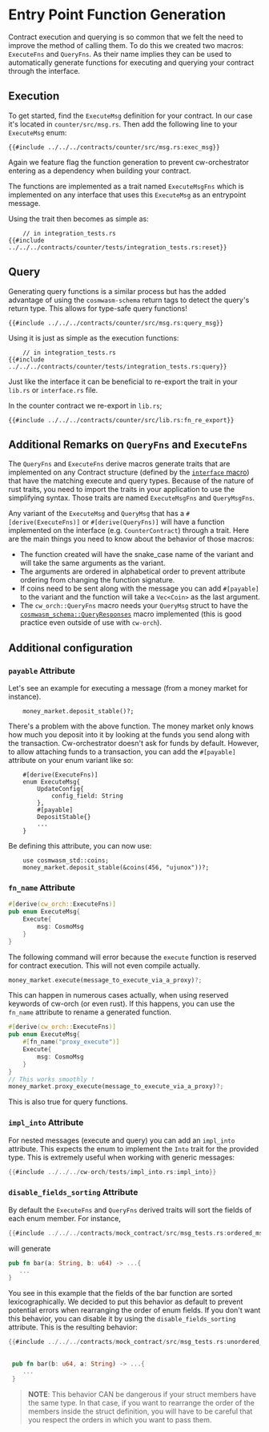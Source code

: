 
# Entry Point Function Generation

Contract execution and querying is so common that we felt the need to improve the method of calling them. To do this we created two macros: `ExecuteFns` and `QueryFns`. As their name implies they can be used to automatically generate functions for executing and querying your contract through the interface.

## Execution

To get started, find the `ExecuteMsg` definition for your contract. In our case it's located in `counter/src/msg.rs`. Then add the following line to your `ExecuteMsg` enum:

```rust,ignore
{{#include ../../../contracts/counter/src/msg.rs:exec_msg}}
```

Again we feature flag the function generation to prevent cw-orchestrator entering as a dependency when building your contract.

The functions are implemented as a trait named `ExecuteMsgFns` which is implemented on any interface that uses this `ExecuteMsg` as an entrypoint message.

Using the trait then becomes as simple as:

```rust,ignore
    // in integration_tests.rs
{{#include ../../../contracts/counter/tests/integration_tests.rs:reset}}
```

## Query

Generating query functions is a similar process but has the added advantage of using the `cosmwasm-schema` return tags to detect the query's return type. This allows for type-safe query functions!

```rust,ignore
{{#include ../../../contracts/counter/src/msg.rs:query_msg}}
```

Using it is just as simple as the execution functions:

```rust,ignore
    // in integration_tests.rs
{{#include ../../../contracts/counter/tests/integration_tests.rs:query}}
```

Just like the interface it can be beneficial to re-export the trait in your `lib.rs` or `interface.rs` file.

In the counter contract we re-export in `lib.rs`;

```rust,ignore
{{#include ../../../contracts/counter/src/lib.rs:fn_re_export}}
```


## Additional Remarks on `QueryFns` and `ExecuteFns`

The `QueryFns` and `ExecuteFns` derive macros generate traits that are implemented on any Contract structure (defined by the [`interface` macro](#creating-an-interface)) that have the matching execute and query types. Because of the nature of rust traits, you need to import the traits in your application to use the simplifying syntax. Those traits are named `ExecuteMsgFns` and `QueryMsgFns`.

Any variant of the `ExecuteMsg` and `QueryMsg` that has a `#[derive(ExecuteFns)]` or `#[derive(QueryFns)]` will have a function implemented on the interface (e.g. `CounterContract`) through a trait. Here are the main things you need to know about the behavior of those macros: 

- The function created will have the snake_case name of the variant and will take the same arguments as the variant. 
- The arguments are ordered in alphabetical order to prevent attribute ordering from changing the function signature. 
- If coins need to be sent along with the message you can add `#[payable]` to the variant and the function will take a `Vec<Coin>` as the last argument.
- The `cw_orch::QueryFns` macro needs your `QueryMsg` struct to have the [`cosmwasm_schema::QueryResponses`](https://docs.rs/cosmwasm-schema/1.4.1/cosmwasm_schema/trait.QueryResponses.html) macro implemented (this is good practice even outside of use with `cw-orch`).

## Additional configuration

### `payable` Attribute

Let's see an example for executing a message (from a money market for instance).

```rust,ignore
    money_market.deposit_stable()?;
```

There's a problem with the above function. The money market only knows how much you deposit into it by looking at the funds you send along with the transaction. Cw-orchestrator doesn't ask for funds by default. However, to allow attaching funds to a transaction, you can add the `#[payable]` attribute on your enum variant like so:

```rust, ignore
    #[derive(ExecuteFns)]
    enum ExecuteMsg{
        UpdateConfig{
            config_field: String
        },
        #[payable]
        DepositStable{}
        ...
    }
```

Be defining this attribute, you can now use:
```rust,ignore
    use cosmwasm_std::coins;
    money_market.deposit_stable(&coins(456, "ujunox"))?;
```

### `fn_name` Attribute

```rust
#[derive(cw_orch::ExecuteFns)] 
pub enum ExecuteMsg{
    Execute{
        msg: CosmoMsg
    }
}
```
The following command will error because the `execute` function is reserved for contract execution. This will not even compile actually.

```rust
money_market.execute(message_to_execute_via_a_proxy)?;
```

This can happen in numerous cases actually, when using reserved keywords of cw-orch (or even rust). If this happens, you can use the `fn_name` attribute to rename a generated function.

```rust
#[derive(cw_orch::ExecuteFns)] 
pub enum ExecuteMsg{
    #[fn_name("proxy_execute")]
    Execute{
        msg: CosmoMsg
    }
}
// This works smoothly !
money_market.proxy_execute(message_to_execute_via_a_proxy)?;
```

This is also true for query functions.

### `impl_into` Attribute

For nested messages (execute and query) you can add an `impl_into` attribute. This expects the enum to implement the `Into` trait for the provided type. This is extremely useful when working with generic messages:

```rust
{{#include ../../../cw-orch/tests/impl_into.rs:impl_into}}
```

### `disable_fields_sorting` Attribute

By default the `ExecuteFns` and `QueryFns` derived traits will sort the fields of each enum member. For instance, 

```rust 
{{#include ../../../contracts/mock_contract/src/msg_tests.rs:ordered_msg_def}}
```
 will generate 
 ```rust
 pub fn bar(a: String, b: u64) -> ...{
    ...
 } 
 ```
You see in this example that the fields of the bar function are sorted lexicographically. We decided to put this behavior as default to prevent potential errors when rearranging the order of enum fields. If you don't want this behavior, you can disable it by using the `disable_fields_sorting` attribute. This is the resulting behavior: 

```rust 
{{#include ../../../contracts/mock_contract/src/msg_tests.rs:unordered_msg_def}}

 
 pub fn bar(b: u64, a: String) -> ...{
    ...
 } 
 ```
 
 > **NOTE**: This behavior CAN be dangerous if your struct members have the same type. In that case, if you want to rearrange the order of the members inside the struct definition, you will have to be careful that you respect the orders in which you want to pass them.


